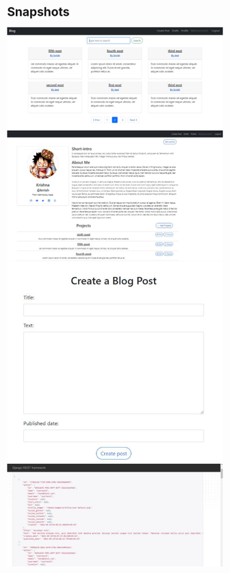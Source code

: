 # Snapshots
<img src="images/homepage.JPG">
<img src="images/profile.JPG">
<img src="images/create.JPG">
<img src="images/api.JPG">

